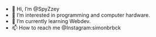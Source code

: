 - 👋 Hi, I’m @SpyZzey
- 👀 I’m interested in programming and computer hardware.
- 🌱 I’m currently learning Webdev.
- 📫 How to reach me @Instagram:simonbrbck
